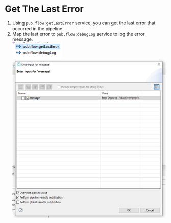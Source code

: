 # Get The Last Error

1. Using `pub.flow:getLastError` service, you can get the last error that occurred in the pipeline.
2. Map the last error to `pub.flow:debugLog` service to log the error message. \
![](2.jpg) \
![](1.jpg)